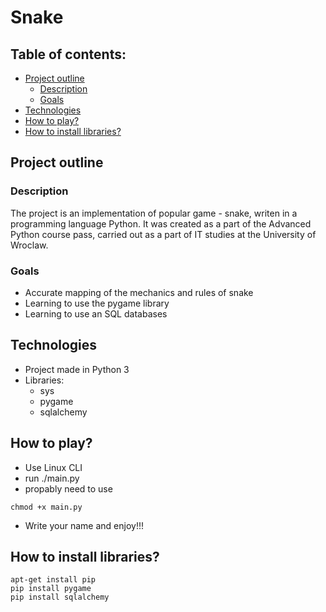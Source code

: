 # Snake

## Table of contents:
* [Project outline](#Project-outline)</br>
  * [Description](#Description)
  * [Goals](#Goals)</br>
* [Technologies](#Technologies)</br>
* [How to play?](#How-to-play?)</br>
* [How to install libraries?](#How-to-install-libraries?)</br>

## Project outline
### Description
The project is an implementation of popular game - snake, 
writen in a programming language Python. It was created as a part of the
Advanced Python course pass, carried out as a part of IT studies at the 
University of Wroclaw. 

### Goals
* Accurate mapping of the mechanics and rules of snake
* Learning to use the pygame library
* Learning to use an SQL databases

## Technologies
* Project made in Python 3
* Libraries:
  * sys
  * pygame
  * sqlalchemy

## How to play?
* Use Linux CLI
* run ./main.py
 * propably need to use 
 ```
 chmod +x main.py
 ```
* Write your name and enjoy!!!

## How to install libraries?
```
apt-get install pip
pip install pygame
pip install sqlalchemy
